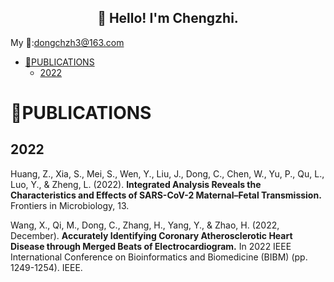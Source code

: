 <h2 align="center">👋 Hello! I'm Chengzhi.</h2>

My 📧:dongchzh3@163.com

- [🔬PUBLICATIONS](#--publications)
  * [2022](#2022)

# 🔬PUBLICATIONS
## 2022
Huang, Z., Xia, S., Mei, S., Wen, Y., Liu, J., Dong, C., Chen, W., Yu, P., Qu, L., Luo, Y., & Zheng, L. (2022). **Integrated Analysis Reveals the Characteristics and Effects of SARS-CoV-2 Maternal–Fetal Transmission.** Frontiers in Microbiology, 13.

Wang, X., Qi, M., Dong, C., Zhang, H., Yang, Y., & Zhao, H. (2022, December). **Accurately Identifying Coronary Atherosclerotic Heart Disease through Merged Beats of Electrocardiogram.** In 2022 IEEE International Conference on Bioinformatics and Biomedicine (BIBM) (pp. 1249-1254). IEEE.

